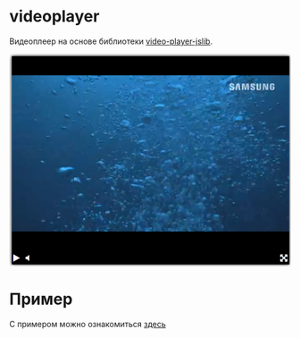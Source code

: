 # videoplayer

Видеоплеер на основе библиотеки [video-player-jslib](https://github.com/devmanorg/video-player-jslib). 

![example](screenshot.png)

# Пример

С примером можно ознакомиться [здесь](https://zhartem21.github.io/videoplayer/index.html)